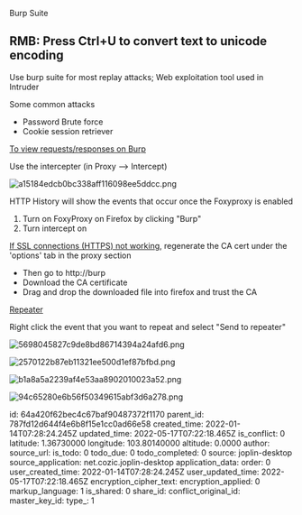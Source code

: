 Burp Suite

## RMB: Press Ctrl+U to convert text to unicode encoding 

Use burp suite for most replay attacks; Web exploitation tool used in Intruder

Some common attacks

- Password Brute force
- Cookie session retriever

<ins>To view requests/responses on Burp</ins>

Use the intercepter (in Proxy --> Intercept)

![a15184edcb0bc338aff116098ee5ddcc.png](:/5f6680185afd4a31953c03dbd2eb6e9d)

HTTP History will show the events that occur once the Foxyproxy is enabled

1.  Turn on FoxyProxy on Firefox by clicking "Burp"
2.  Turn intercept on

<ins>If SSL connections (HTTPS) not working</ins>, regenerate the CA cert under the 'options' tab in the proxy section

- Then go to http://burp
- Download the CA certificate
- Drag and drop the downloaded file into firefox and trust the CA

<ins>Repeater</ins>

Right click the event that you want to repeat and select "Send to repeater"

![5698045827c9de8bd86714394a24afd6.png](:/9da24ffad5024e9881e5a7d0f41be432)

![2570122b87eb11321ee500d1ef87bfbd.png](:/f99f852c03c04c3e804d28bd61e58084)

![b1a8a5a2239af4e53aa8902010023a52.png](:/6a2245618a5c4dbcab95bb6d7638ad16)

![94c65280e6b56f50349615abf3d6a278.png](:/20583eed990e44cbb82d241066b47ab0)

id: 64a420f62bec4c67baf90487372f1170
parent_id: 787fd12d644f4e6b8f15e1cc0ad66e58
created_time: 2022-01-14T07:28:24.245Z
updated_time: 2022-05-17T07:22:18.465Z
is_conflict: 0
latitude: 1.36730000
longitude: 103.80140000
altitude: 0.0000
author: 
source_url: 
is_todo: 0
todo_due: 0
todo_completed: 0
source: joplin-desktop
source_application: net.cozic.joplin-desktop
application_data: 
order: 0
user_created_time: 2022-01-14T07:28:24.245Z
user_updated_time: 2022-05-17T07:22:18.465Z
encryption_cipher_text: 
encryption_applied: 0
markup_language: 1
is_shared: 0
share_id: 
conflict_original_id: 
master_key_id: 
type_: 1